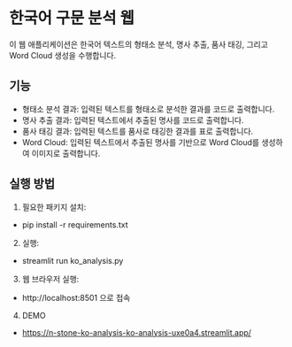 # 한국어 구문 분석 웹

이 웹 애플리케이션은 한국어 텍스트의 형태소 분석, 명사 추출, 품사 태깅, 그리고 Word Cloud 생성을 수행합니다.

## 기능

- 형태소 분석 결과: 입력된 텍스트를 형태소로 분석한 결과를 코드로 출력합니다.
- 명사 추출 결과: 입력된 텍스트에서 추출된 명사를 코드로 출력합니다.
- 품사 태깅 결과: 입력된 텍스트를 품사로 태깅한 결과를 표로 출력합니다.
- Word Cloud: 입력된 텍스트에서 추출된 명사를 기반으로 Word Cloud를 생성하여 이미지로 출력합니다.

## 실행 방법

1. 필요한 패키지 설치:

- pip install -r requirements.txt

2. 실행:

- streamlit run ko_analysis.py

3. 웹 브라우저 실행:

- http://localhost:8501 으로 접속

4. DEMO

- https://n-stone-ko-analysis-ko-analysis-uxe0a4.streamlit.app/